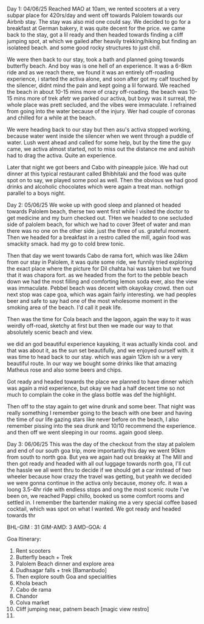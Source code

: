 Day 1: 04/06/25
Reached MAO at 10am, we rented scooters at a very subpar place for 420rs/day and went off towards Palolem towards our Airbnb stay. The stay was also mid one could say. We decided to go for a breakfast at German bakery, it was quite decent for the price.
we came back to the stay, got a lil ready and then headed towards finding a cliff jumping spot, at which we gailed after heavily trekking/hiking but finding an isolateed beach. and some good rocky structures to just chill.

We were then back to our stay, took a bath and planned going towards butterfly beach. And boy was is one hell of an experience. It was a 6-8km ride and as we reach there, we found it was an entirely off-roading experience, i started the activa alone, and soon after got my calf touched by the silencer, didnt mind the pain and kept going a lil forward. We reached the beach in about 10-15 mins more of crazy off-roading. the beach was 10-15 mins more of trek afetr we parked our activa, but boyy was it surreal, the whole place was prett secluded, and the vibes were immaculate. I refrained from going into the water because of the injury. Wer had couple of coronas and chilled for a while at the beach.

We were heading back to our stay but then asu's activa stopped working, because water went inside the silencer when we went through a puddle of water. Lush went ahead and called for some help, but by the time the guy came, we activa almost started, not to miss out the distance me and ashish had to drag the activa. Quite an experience.

Later that night we got beers and Cabo with pineapple juice. We had out dinner at this typical restaurant called Bhibhitaki and the food was quite spot on to say, we played some pool as well. Then the obvious we had good drinks and alcoholic chocolates which were again a treat man. nothign parallel to a boys night.

Day 2: 05/06/25
We woke up with good sleep and planned ot headed towards Palolem beach, therse two went first while I visited the doctor to get medicine and my burn checked out. THen we headed to one secluded side of palolem beach, for which we had to cover 3feet of water and man there was no one on the other side. just the three of us. grateful moment. Then we headed for a breakfast in a restro called the mill, again food was smackity smack. had my go to cold brew tonic.

Then that day we went towards Cabo de rama fort, which was like 24km from our stay in Palolem, it was quite some ride, we funnily tried exploring the exact place where the picture for Dil chahta hai was taken but we found that it was chapora fort. as we headed from the fort to the pebble beach down we had the most filling and comforting lemon soda ever, also the view was immaculate. Pebbel beach was decent with okayokay crowd. then out next stop was cape goa, which was again fairly interesting. we had peoples beer and safe to say had one of the most wholesome moment in the smoking area of the beach. I'd call it peak life.

Then was the time for Cola beach and the lagoon, again the way to it was weirdly off-road, sketchy at first but then we made our way to that absolutely scenic beach and view.

we did an god beautiful experience kayaking, it was actually kinda cool. and that was about it, as the sun set beautifully, and we enjoyed ourself with. it was time to head back to our stay. which was again 12km ish w a very beautiful route.  In our way we bought some drinks like that amazing Matheus rose and also some beers and chips. 

Got ready and headed towards the place we planned to have dinner which was again a mid experience, but okay we had a half decent time so not much to complain the coke in the glass bottle was def the highlight.

Then off to the stay again to get wine drunk and some beer. That night was really something I remember going to the beach with one beer and having the time of our life gazing stars like never before on the beach, I also remember pissing into the sea drunk and 10/10 recommend the experience. and then off we went sleeping in our rooms. again good sleep.

Day 3: 06/06/25
This was the day of the checkout from the stay at palolem and end of our south goa trip, more importantly this day we went 90km from south to north goa. But yea we again had out breakky at The Mill and then got ready and headed with all out luggage towards north goa, I'll cut the hassle we all went thru to decide if we should get a car instead of two wheeler because how crazy the travel was getting, but yeahh we decided we were gonna continue in the activa only because, money ofc. it was a loong 3.5-4hr ride with endless stops and ong the most scenic route I've been on, we reached Pappi chillo, booked us some comfort rooms and settled in. I remember the bartender making me a very special coffee based cocktail, which was spot on what I wanted. We got ready and headed towards thr 

BHL-GIM : 31
GIM-AMD: 3
AMD-GOA: 4

Goa Itinerary:
1. Rent scooters
2. Butterfly beach + Trek
3. Palolem Beach dinner and explore area
4. Dudhsagar falls + trek [Bamanbudo] 
5. Then explore south Goa and specialities
6. Khola beach
7. Cabo de rama
8. Chandor
9. Colva market
10. Cliff jumping near, patnem beach [magic view restro]
11. 